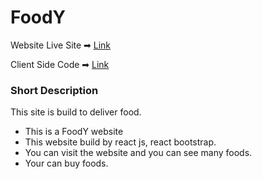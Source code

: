 # FoodY

Website Live Site ➡ [Link](https://e-smarts.web.app/)

Client Side Code ➡ [Link](https://github.com/Minhajul-Shobuj/E-smart)

### Short Description
This site is build to deliver food.

- This is a FoodY website
- This website build by react js, react bootstrap.
- You can visit the website and you can see many foods.
- Your can buy  foods.

